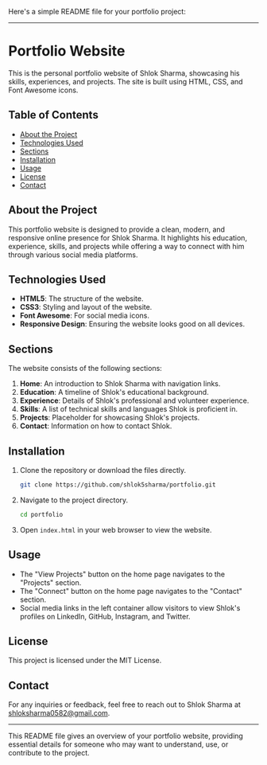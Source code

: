 Here's a simple README file for your portfolio project:

---

# Portfolio Website

This is the personal portfolio website of Shlok Sharma, showcasing his skills, experiences, and projects. The site is built using HTML, CSS, and Font Awesome icons.

## Table of Contents

- [About the Project](#about-the-project)
- [Technologies Used](#technologies-used)
- [Sections](#sections)
- [Installation](#installation)
- [Usage](#usage)
- [License](#license)
- [Contact](#contact)

## About the Project

This portfolio website is designed to provide a clean, modern, and responsive online presence for Shlok Sharma. It highlights his education, experience, skills, and projects while offering a way to connect with him through various social media platforms.

## Technologies Used

- **HTML5**: The structure of the website.
- **CSS3**: Styling and layout of the website.
- **Font Awesome**: For social media icons.
- **Responsive Design**: Ensuring the website looks good on all devices.

## Sections

The website consists of the following sections:

1. **Home**: An introduction to Shlok Sharma with navigation links.
2. **Education**: A timeline of Shlok's educational background.
3. **Experience**: Details of Shlok's professional and volunteer experience.
4. **Skills**: A list of technical skills and languages Shlok is proficient in.
5. **Projects**: Placeholder for showcasing Shlok's projects.
6. **Contact**: Information on how to contact Shlok.

## Installation

1. Clone the repository or download the files directly.
   ```bash
   git clone https://github.com/shlok5sharma/portfolio.git
   ```
2. Navigate to the project directory.
   ```bash
   cd portfolio
   ```
3. Open `index.html` in your web browser to view the website.

## Usage

- The "View Projects" button on the home page navigates to the "Projects" section.
- The "Connect" button on the home page navigates to the "Contact" section.
- Social media links in the left container allow visitors to view Shlok's profiles on LinkedIn, GitHub, Instagram, and Twitter.

## License

This project is licensed under the MIT License.

## Contact

For any inquiries or feedback, feel free to reach out to Shlok Sharma at [shloksharma0582@gmail.com](mailto:shloksharma0582@gmail.com).

---

This README file gives an overview of your portfolio website, providing essential details for someone who may want to understand, use, or contribute to the project.
